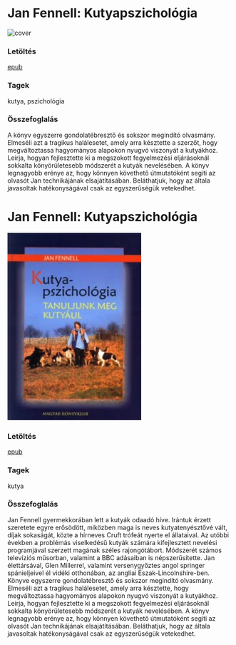 # <a name="id_475">Jan Fennell: Kutyapszichológia </a>
<img src="https://github.com/BercziSandor/calibre_lib/raw/main/.caltrash/b/475/cover.jpg" alt="cover" width="300"/>

### Letöltés
[epub](https://github.com/BercziSandor/calibre_lib/raw/main/.caltrash/b/475/Kutyapszichologia%20-%20Jan%20Fennell.epub)

### Tagek
kutya, pszichológia

### Összefoglalás
<p>A könyv egyszerre gondolatébresztő és sokszor megindító olvasmány. 
Elmeséli azt a tragikus halálesetet, amely arra késztette a szerzőt, 
hogy megváltoztassa hagyományos alapokon nyugvó viszonyát a kutyákhoz. 
Leírja, hogyan fejlesztette ki a megszokott fegyelmezési eljárásoknál 
sokkalta könyörületesebb módszerét a kutyák nevelésében. A könyv 
legnagyobb erénye az, hogy könnyen követhető útmutatóként segíti az 
olvasót Jan technikájának elsajátításában. Beláthatjuk, hogy az általa 
javasoltak hatékonyságával csak az egyszerűségük vetekedhet. </p>


# <a name="id_1723">Jan Fennell: Kutyapszichológia </a>
<img src="https://github.com/BercziSandor/calibre_lib/raw/main/Jan%20Fennell/Kutyapszichologia%20%281723%29/cover.jpg" alt="cover" width="300"/>

### Letöltés
[epub](https://github.com/BercziSandor/calibre_lib/raw/main/Jan%20Fennell/Kutyapszichologia%20%281723%29/Kutyapszichologia%20-%20Jan%20Fennell.epub)

### Tagek
kutya

### Összefoglalás
<div>
<p>Jan ​Fennell gyermekkorában lett a kutyák odaadó híve. Irántuk érzett szeretete egyre erősödött, miközben maga is neves kutyatenyésztővé vált, díjak sokaságát, közte a hírneves Cruft trófeát nyerte el állataival. Az utóbbi években a problémás viselkedésű kutyák számára kifejlesztett nevelési programjával szerzett magának széles rajongótábort. Módszerét számos televíziós műsorban, valamint a BBC adásaiban is népszerűsítette. Jan élettársával, Glen Millerrel, valamint versenygyőztes angol springer spánieljeivel él vidéki otthonában, az angliai Észak-Lincolnshire-ben.<br>Könyve egyszerre gondolatébresztő és sokszor megindító olvasmány. Elmeséli azt a tragikus halálesetet, amely arra késztette, hogy megváltoztassa hagyományos alapokon nyugvó viszonyát a kutyákhoz. Leírja, hogyan fejlesztette ki a megszokott fegyelmezési eljárásoknál sokkalta könyörületesebb módszerét a kutyák nevelésében. A könyv legnagyobb erénye az, hogy könnyen követhető útmutatóként segíti az olvasót Jan technikájának elsajátításában. Beláthatjuk, hogy az általa javasoltak hatékonyságával csak az egyszerűségük vetekedhet.</p></div>


